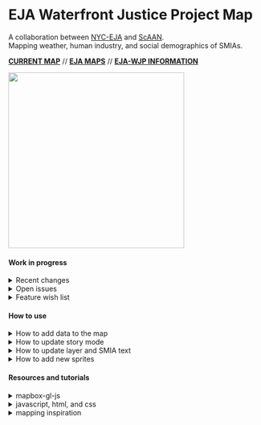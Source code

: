 # EJA Waterfront Justice Project Map
A collaboration between [NYC-EJA](http://www.nyc-eja.org/) and [ScAAN](http://scaan.net/).   
Mapping weather, human industry, and social demographics of SMIAs.    

[**CURRENT MAP**](http://scaan.net/waterfrontmap/) //
[**EJA MAPS**](http://www.tandfonline.com/doi/full/10.1080/13549839.2014.949644?scroll=top&needAccess=true) //
[**EJA-WJP INFORMATION**](http://www.nyc-eja.org/campaigns/waterfront-justice-project/)   
   
   
<img src="https://github.com/ScAAN/waterfrontmap/blob/master/Assets/images/demo.gif" width="350" height="350">

#### Work in progress
<details><summary>Recent changes</summary>
   
- [x] (10/5) Visuals and explore fix -Maija
- [x] (9/30) Various bugfixes -Maija    
- [x] (9/30) Heat Vulnerability Index and legend automation -Maija     
- [x] (9/22) New markers and general story updates -Maija   

</details>

<details><summary>Open issues</summary>

- [ ] Change data names to be the same in vector data  
- [ ] Turn clustering off in vector data (symbols don't display at low zoom)  
- [ ] There is some kind of typo in vector data causing `Error at Actor.recieve`   
- [ ] Update all sources  

</details>

<details><summary>Feature wish list</summary>  

- [ ] Make python script executable (see [this](https://medium.com/dreamcatcher-its-blog/making-an-stand-alone-executable-from-a-python-script-using-pyinstaller-d1df9170e263) to make the executeable and [this](https://stackoverflow.com/questions/47692213/reducing-size-of-pyinstaller-exe) to reduce the size)  
- [ ] Pay for icons ([here](https://thenounproject.com/coquet_adrien/))   
- [ ] Automate data conversion to vector   
- [ ] New data ([Future High Tide With sea level rise](https://www1.nyc.gov/site/planning/data-maps/open-data.page#waterfront), [FEMA flood insurance](http://www.region2coastal.com/view-flood-maps-data/view-preliminary-flood-map-data/), post irene flooding, sandy impacted zones, manufacturing zoning districts (1-3), total population)   
- [ ] [Comment any extra ideas here](https://docs.google.com/document/d/1FwlZTbRV0J3WiBpiMt1InUbtlwiGd-douNtTXKUXKMo/edit)

</details>

#### How to use
<details><summary> How to add data to the map </summary>
   
A very bare bones guide which assumes some familiarity with mapbox and python.   
1. Convert data to geojson  
2. Validate your geojson (i.e. [mapshaper](https://mapshaper.org/) or something similar)  
3. Take a look at your data with python and do preprocessing or select and existing property in your dataset (i.e. `Perc_POC_P003009`). You can see an example of such a script in `WFM_datahists.ipynb`.   
4. Go to `waterfrontmap.js` and add your geojson as a new source. Alternatively, ask Billy to add your geojson to the vector data. In order to [improve performance](https://www.mapbox.com/help/mapbox-gl-js-performance/), datasets are eventually combined into a single vector tileset using [tippecanoe](https://github.com/mapbox/tippecanoe) which is uploaded to billbrod's mapbox account. This tileset (`data.mbtiles`) can be viewed with [mbview](https://github.com/mapbox/mbview). If you have tippecanoe on your computer, you can use the script at `Processing/tippecanoe.sh` to combine the geojsons into a single vector tileset. Unfortunately, uploading cannot be easily automated, so the person who controls the mapbox account will have to do so.
5. Go to `waterfrontmap.js` and add a new layer with `map.addLayer`, there are different types of layer such as [fill](https://www.mapbox.com/mapbox-gl-js/style-spec/#layers-fill) or [symbol](https://www.mapbox.com/mapbox-gl-js/style-spec/#layers-symbol) which you can use. Most layers we use will be fill. Set the source as the source as the one made in step 4.   
6. Add the name and information of your layer in `layer_text.csv`. See the already filled out fields for how to fill this out.   
7. If your layer is just filled colors you can add legend information to `legend_text.csv` (each line of text goes in entry, and each corresponding color goes in color). Otherwise you'll have to make the legend yourself in HTML and add an if statement for it (see the bulk storage layer as an example). Make sure that the `legend` field in `layer_text.csv` matches the name you use in `legend_text.csv`.   
8. Run `text_conversion_small.py` to turn these csv into a json file   
9. Push to github to update the text     
10. That should be it! But it probably won't be. Common issues are in the geojson geography and data typing.



</details>

<details><summary> How to update story mode </summary>
   
We now have a story mode. This works by reading in the information stored in the csv file `Processing\Text\story_text.csv`, converting it to a json file (`Processing\Text\story_text.json`) which is then hosted on github and read. To use this:    

1. Enter your story into `story_text.csv`, each line is a page, with the specified SMIA (`pageSMIA`), layer (`pageLayer`), title (`pageTitle`), and description text (`pageText`). Please be careful to put exact layer names in the layer field, and specify SMIA's with a number from 0-7 where 0 is a zoomed out view of all the SMIAs.   
2. Save this csv, make sure it is in `Processing\Text\` and it is a normal csv   
3. Run `Processing\text_conversion_small.py`   
4. Push changes to github or upload `story_text.json` manually   
5. Wait for the raw file to refresh (~5 minutes)   
6. Finished! Of course, if there are any typos in the layer names or SMIA numbers in your csv file, strange things might start to happen. Make sure to always check for typos. The most common one is a typo in the layer names which are case sensitive.    

</details>

<details><summary> How to update layer and SMIA text</summary>
   
Information text for layers and SMIAs is now updated through `Processing\Text\general_text.json`. Update this json by editing `Processing\Text\layer_text.csv` and `Processing\Text\smia_text.csv` and converting with `Processing\text_conversion_small.py`. To use this:

1. To control layer information: enter your layer info into `layer_text.csv`, each line is a layer with a layer id (`id`), legend id (`legend`), description text (`text`), and source text (`source`)  
2. To control SMIA information: using `smia_text.csv` enter the smia name (`name`), number (`number`) and hover box description (`description`)   
3. Save these csvs, make sure they are in `Processing\Text\`  
4. Run `Processing\text_conversion_small.py`   
5. Push changes to github or upload `general_text.json` manually   
6. Wait for the raw file to refresh (~5 minutes)   
7. Finished! As with the story, make sure to check for typos.   

</details>

<details><summary> How to add new sprites</summary>
   
Sprites are icons and patterns used by mapbox, but mapbox only has a limited catalogue of built in sprites. To add new sprites we make a custom mapbox style (we currently use [light v8](https://github.com/jingsam/mapbox-gl-styles/blob/master/Light.json)), and point it at a [custom spritesheet](https://raw.githubusercontent.com/ScAAN/waterfrontmap/master/Assets/sprite), which is a json file containing information about each sprite.   


1. You can download creative commons-licensed icons at [Noun Project](https://thenounproject.com/) if you credit them properly. Or make your own in [Inkscape](https://inkscape.org/en/).   
2. Recolor or resize your icons in Inkscape as needed.   
3. Once you have some icons, add them to the `all_sprites` folder , they must be SVGs (normal NOT inkscape SVG)   
3. Download [`spritezero-cli`](https://github.com/mapbox/spritezero-cli) or some form of [`spritezero`](https://github.com/mapbox/spritezero)   
4. Run `spritezero sprite` and `spritezero sprite@2x` in the directory above `all_sprites` to make sprite sheets. We need both a normal and an `@2x` version for high DPI monitors.   
5. This will create some files: `sprite.png`, `sprite.json`, `sprite@2x.png`, and `sprite@2x.json`. Push these to github. After it updates your new sprites will be available.


</details>

#### Resources and tutorials
<details><summary>mapbox-gl-js</summary>

- [choropleth tutorial](https://www.mapbox.com/help/choropleth-studio-gl-pt-1/)   
- [mapbox-gl-js API](https://www.mapbox.com/mapbox-gl-js/api/)   
- [mapbox-gl-geocoder](https://www.mapbox.com/mapbox-gl-js/example/mapbox-gl-geocoder/)   
- [attaching geocoder to DOM nodes](https://bl.ocks.org/tristen/a09627f01d3a3bc54139d52a5eb01386)   
- [mapbox camera](https://www.mapbox.com/help/how-web-apps-work/#the-camera)   
- [style specification](https://www.mapbox.com/mapbox-gl-js/style-spec/)   
- [exporting python data as geojson](https://geoffboeing.com/2015/10/exporting-python-data-geojson/)   
- [converting to geojson with R](https://blog.exploratory.io/creating-geojson-out-of-shapefile-in-r-40bc0005857d)   

</details>
<details><summary>javascript, html, and css</summary>

- [tabbed browsing](https://www.w3schools.com/howto/howto_js_tabs.asp)    
- [working with JSON](https://developer.mozilla.org/en-US/docs/Learn/JavaScript/Objects/JSON)

</details>

<details><summary>mapping inspiration</summary>

- [#BagItNYC](http://bagitnyc.org/)
- [Manhattan Population Explorer](https://manpopex.us/)   


</details>
